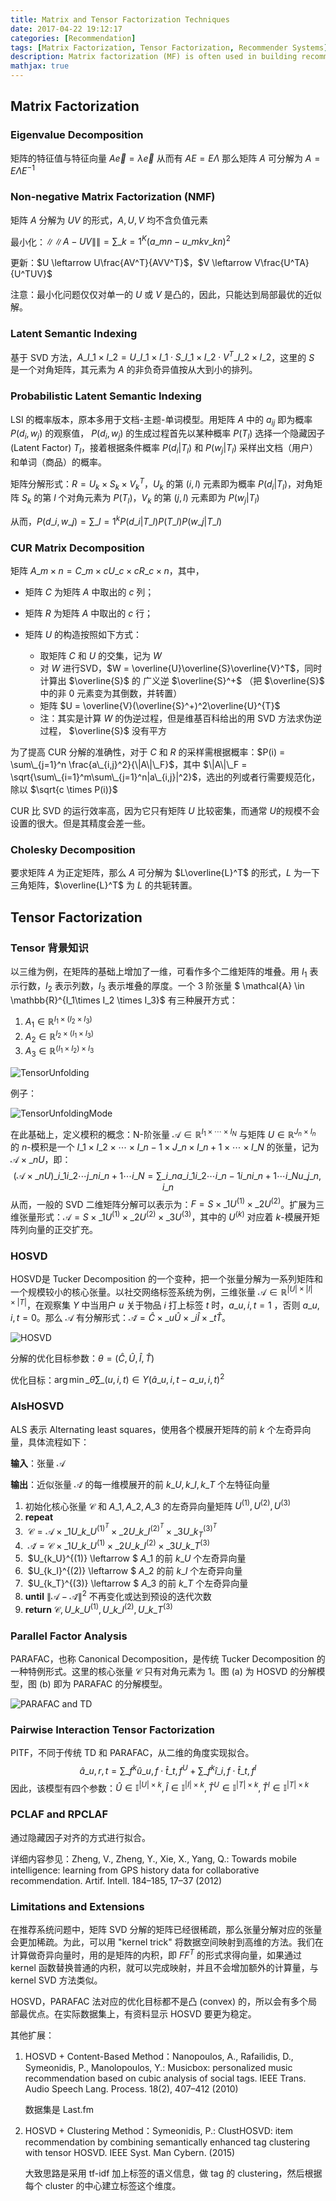 ```yaml
---
title: Matrix and Tensor Factorization Techniques
date: 2017-04-22 19:12:17
categories: [Recommendation]
tags: [Matrix Factorization, Tensor Factorization, Recommender Systems]
description: Matrix factorization (MF) is often used in building recommender systems. The extension of it, tensor factorization has come to us.
mathjax: true
---
```


## Matrix Factorization
### Eigenvalue Decomposition
矩阵的特征值与特征向量 $A\vec e = \lambda \vec e$
从而有 $AE = E \Lambda$
那么矩阵 $A$ 可分解为 $A = E\Lambda E^{-1}$
### Non-negative Matrix Factorization (NMF)

矩阵 $A$ 分解为 $UV$ 的形式，$A, U, V$ 均不含负值元素

最小化：$\|\|A-UV\|\| = \sum\_{k=1}^K(a\_{mn}-u\_{mk}v\_{kn})^2$

更新：$U \leftarrow U\frac{AV^T}{AVV^T}$，$V \leftarrow V\frac{U^TA}{U^TUV}$

注意：最小化问题仅仅对单一的 $U$ 或 $V$ 是凸的，因此，只能达到局部最优的近似解。

### Latent Semantic Indexing

基于 SVD 方法，$A\_{I\_1 \times I\_2} = U\_{I\_1\times I\_1} \cdot S\_{I\_1 \times I\_2} \cdot V^T\_{I\_2\times I\_2}$，这里的 $S$ 是一个对角矩阵，其元素为 $A$ 的非负奇异值按从大到小的排列。

### Probabilistic Latent Semantic Indexing

LSI 的概率版本，原本多用于文档-主题-单词模型。用矩阵 $A$ 中的 $a_{ij}$ 即为概率 $P(d_i, w_j)$ 的观察值， $P(d_i, w_j)$ 的生成过程首先以某种概率 $P(T_l)$ 选择一个隐藏因子 (Latent Factor) $T_l$，接着根据条件概率 $P(d_i|T_l)$ 和 $P(w_j |T_l)$ 采样出文档（用户）和单词（商品）的概率。

矩阵分解形式：$R = U_k \times S_k \times V^T_k$，$U_k$ 的第 $(i, l)$ 元素即为概率 $P(d_i | T_l)$，对角矩阵 $S_k$ 的第 $l$ 个对角元素为 $P(T_l)$，$V_k$ 的第 $(j,l)$ 元素即为 $P(w_j |T_l)$ 

从而，$P(d\_i, w\_j) = \sum\_{l=1}^kP(d\_i|T\_l) P(T\_l) P(w\_j|T\_l)$

### CUR Matrix Decomposition

矩阵 $A\_{m \times n} = C\_{m \times c}U\_{c \times c}R\_{c \times n}$，其中，

- 矩阵 $C$ 为矩阵 $A$ 中取出的 $c$ 列；


- 矩阵 $R$ 为矩阵 $A$ 中取出的 $c$ 行；
- 矩阵 $U$ 的构造按照如下方式：
  - 取矩阵 $C$ 和 $U$ 的交集，记为 $W$
  - 对 $W$ 进行SVD，$W = \overline{U}\overline{S}\overline{V}^T$，同时计算出 $\overline{S}$ 的 广义逆 $\overline{S}^+$ （把 $\overline{S}$ 中的非 $0$ 元素变为其倒数，并转置）
  - 矩阵 $U = \overline{V}(\overline{S}^+)^2\overline{U}^{T}$
  - 注：其实是计算 $W$ 的伪逆过程，但是维基百科给出的用 SVD 方法求伪逆过程， $\overline{S}$ 没有平方

为了提高 CUR 分解的准确性，对于 $C$ 和 $R$ 的采样需根据概率：$P(i) = \sum\_{j=1}^n \frac{a\_{i,j}^2}{\|A\|\_F}$，其中 $\|A\|\_F = \sqrt{\sum\_{i=1}^m\sum\_{j=1}^n|a\_{i,j}|^2}$，选出的列或者行需要规范化，除以 $\sqrt{c \times P(i)}$

CUR 比 SVD 的运行效率高，因为它只有矩阵 $U​$ 比较密集，而通常 $U​$ 的规模不会设置的很大。但是其精度会差一些。

### Cholesky Decomposition

要求矩阵 $A$ 为正定矩阵，那么 $A$ 可分解为 $L\overline{L}^T$ 的形式，$L$ 为一下三角矩阵，$\overline{L}^T$ 为 $L$ 的共轭转置。

## Tensor Factorization

### Tensor 背景知识

以三维为例，在矩阵的基础上增加了一维，可看作多个二维矩阵的堆叠。用 $I_1$ 表示行数，$I_2$ 表示列数，$I_3$ 表示堆叠的厚度。一个 3 阶张量 $ \mathcal{A} \in \mathbb{R}^{I_1\times I_2 \times I_3}$ 有三种展开方式：

1. $A_1 \in \mathbb{R}^{I_1\times(I_2 \times I_3)}$
2. $A_2 \in \mathbb{R}^{I_2\times(I_1 \times I_3)}$
3. $A_3 \in \mathbb{R}^{(I_1 \times I_2)\times I_3}$

![TensorUnfolding](tensor1.PNG)

例子：

![TensorUnfoldingMode](tensor2.PNG)

在此基础上，定义模积的概念：N-阶张量 $\mathcal{A} \in \mathbb{R}^{I_1 \times \cdots \times I_N}$ 与矩阵 $U \in \mathbb{R}^{J_n \times I_n}$ 的 $n$-模积是一个 $I\_1 \times I\_2 \times \cdots \times I\_{n-1}\times J\_n \times I\_{n+1} \times \cdots \times I\_N$ 的张量，记为 $\mathcal{A} \times\_{n} U$，即：
$$
(\mathcal{A} \times\_n U)\_{i\_1i\_2\cdots j\_n i\_{n+1}\cdots i\_N} = \sum\_{i\_n}a\_{i\_1i\_2\cdots i\_{n-1}i\_ni\_{n+1}\cdots i\_Nu\_{j\_n, i\_n}}
$$
从而，一般的 SVD 二维矩阵分解可以表示为：$F = S \times\_1 U^{(1)} \times\_2 U^{(2)}$。扩展为三维张量形式：$\mathcal{A}= S \times\_1 U^{(1)} \times\_2 U^{(2)} \times\_3 U^{(3)}$，其中的 $U^{(k)}$ 对应着 $k$-模展开矩阵列向量的正交扩充。

### HOSVD

HOSVD是 Tucker Decomposition 的一个变种，把一个张量分解为一系列矩阵和一个规模较小的核心张量。以社交网络标签系统为例，三维张量 $\mathcal{A} \in \mathbb{R}^{|U| \times |I| \times |T|}$，在观察集 $Y$ 中当用户 $u$ 关于物品 $i$ 打上标签 $t$ 时，$a\_{u,i,t} =1$ ，否则 $a\_{u,i,t} =0$。那么 $\mathcal{A}$ 有分解形式：$\mathcal{\hat{A}} = \hat{C} \times\_u \hat{U} \times\_i \hat{I} \times\_t \hat{T}$。

![HOSVD](tensor3.PNG)

分解的优化目标参数：$\theta=(\hat{C}, \hat{U}, \hat{I}, \hat{T})$

优化目标：$\arg\min\limits\_{\hat{\theta}}\sum\limits\_{(u,i,t) \in Y}(\hat{a}\_{u,i,t}-a\_{u,i,t})^2$

### AlsHOSVD

ALS 表示 Alternating least squares，使用各个模展开矩阵的前 $k$ 个左奇异向量，具体流程如下：

**输入**：张量 $\mathcal{A}$

**输出**：近似张量 $\mathcal{\hat{A}}$ 的每一维模展开的前 $k\_U, k\_I, k\_T$ 个左特征向量

1. 初始化核心张量 $\mathcal{C}$ 和 $A\_1, A\_2, A\_3$ 的左奇异向量矩阵 $U^{(1)}, U^{(2)}, U^{(3)}$ 
2. **repeat**
3. ​    $\mathcal{C} = \mathcal{A} \times\_1 U\_{k\_U}^{(1)^T} \times\_2 U\_{k\_I}^{(2)^T} \times\_3 U\_{k_T}^{(3)^T}$
4. ​    $\mathcal{\hat{A}} = \mathcal{C} \times\_1 U\_{k\_U}^{(1)} \times\_2 U\_{k\_I}^{(2)} \times\_3 U\_{k\_T}^{(3)}$
5. ​    $U\_{k\_U}^{(1)} \leftarrow $ $A\_1$ 的前 $k\_U$ 个左奇异向量
6. ​    $U\_{k\_I}^{(2)} \leftarrow $ $A\_2$ 的前 $k\_I$ 个左奇异向量
7. ​    $U\_{k\_T}^{(3)} \leftarrow $ $A\_3$ 的前 $k\_T$ 个左奇异向量
8. **until** $\|\mathcal{A} - \mathcal{\hat{A}}\|^2$ 不再变化或达到预设的迭代次数
9. **return** $\mathcal{C}, U\_{k\_U}^{(1)}, U\_{k\_I}^{(2)}, U\_{k\_T}^{(3)}$

### Parallel Factor Analysis

PARAFAC，也称 Canonical Decomposition，是传统 Tucker Decomposition 的一种特例形式。这里的核心张量 $\mathcal{C}$ 只有对角元素为 $1$。图 (a) 为 HOSVD 的分解模型，图 (b) 即为 PARAFAC 的分解模型。

![PARAFAC and TD](tensor4.PNG)

### Pairwise Interaction Tensor Factorization

PITF，不同于传统 TD 和 PARAFAC，从二维的角度实现拟合。
$$
\hat{a}\_{u,r,t} = \sum\limits\_{f}^k\hat{u}\_{u,f} \cdot \hat{t}\_{t,f}^U + \sum\limits\_{f}^k\hat{i}\_{i,f} \cdot \hat{t}\_{t,f}^I
$$
因此，该模型有四个参数：$\hat{U}\in \mathbb{I}^{|U| \times k}, \hat{I}\in \mathbb{I}^{|I| \times k}, \hat{T}^U\in \mathbb{I}^{|T| \times k}, \hat{T}^I\in \mathbb{I}^{|T| \times k}$

### PCLAF and RPCLAF

通过隐藏因子对齐的方式进行拟合。

详细内容参见：Zheng, V., Zheng, Y., Xie, X., Yang, Q.: Towards mobile intelligence: learning from GPS history data for collaborative recommendation. Artif. Intell. 184–185, 17–37 (2012)

### Limitations and Extensions

在推荐系统问题中，矩阵 SVD 分解的矩阵已经很稀疏，那么张量分解对应的张量会更加稀疏。为此，可以用 "kernel trick" 将数据空间映射到高维的方法。我们在计算做奇异向量时，用的是矩阵的内积，即 $FF^T$ 的形式求得向量，如果通过 kernel 函数替换普通的内积，就可以完成映射，并且不会增加额外的计算量，与 kernel SVD 方法类似。

HOSVD，PARAFAC 法对应的优化目标都不是凸 (convex) 的，所以会有多个局部最优点。在实际数据集上，有资料显示 HOSVD 要更为稳定。

其他扩展：

1. HOSVD + Content-Based Method：Nanopoulos, A., Rafailidis, D., Symeonidis, P., Manolopoulos, Y.: Musicbox: personalized music recommendation based on cubic analysis of social tags. IEEE Trans. Audio Speech Lang. Process. 18(2), 407–412 (2010)

   数据集是 Last.fm

2. HOSVD + Clustering Method：Symeonidis, P.: ClustHOSVD: item recommendation by combining semantically enhanced tag clustering with tensor HOSVD. IEEE Syst. Man Cybern. (2015)

   大致思路是采用 tf-idf 加上标签的语义信息，做 tag 的 clustering，然后根据每个 cluster  的中心建立标签这个维度。
